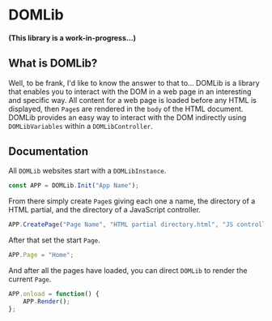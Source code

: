 # DOMLib
#### (This library is a work-in-progress...)

## What is DOMLib?
Well, to be frank, I'd like to know the answer to that to... DOMLib is a library that enables you to interact with the DOM in a web page in an interesting and specific way. All content for a web page is loaded before any HTML is displayed, then `Page`s are rendered in the `body` of the HTML document. DOMLib provides an easy way to interact with the DOM indirectly using `DOMLibVariables` within a `DOMLibController`.

## Documentation
All `DOMLib` websites start with a `DOMLibInstance`.
```js
const APP = DOMLib.Init("App Name");
```

From there simply create `Page`s giving each one a name, the directory of a HTML partial, and the directory of a JavaScript controller.
```js
APP.CreatePage("Page Name", "HTML partial directory.html", "JS controller directory.js");
```

After that set the start `Page`.
```js
APP.Page = "Home";
```

And after all the pages have loaded, you can direct `DOMLib` to render the current `Page`.
```js
APP.onload = function() {
	APP.Render();
};
```
